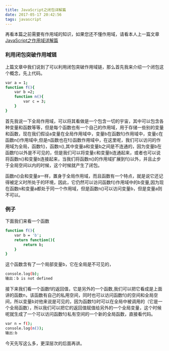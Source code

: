 ```yaml
---
title: JavaScript之闭包详解篇
date: 2017-05-17 20:42:56
tags: javascript
---
```

再看本篇之前需要有作用域的知识，如果您还不懂作用域，请看本人上一篇文章 [JavaScript之作用域详解篇](https://blockmood.github.io/2017/05/16/JavaScript%E4%B9%8B%E4%BD%9C%E7%94%A8%E5%9F%9F%E8%AF%A6%E8%A7%A3%E7%AF%87/)

### 利用闭包突破作用域链
上篇文章中我们说到了可以利用闭包突破作用域链，那么首先我来介绍一个闭包这个概念，先上代码。

``` bash
var a = 1;
function f(){
	var b =2;
	function n(){
		var c = 3;
	}
}	
```

首先我说一下全局作用域，可以将其看做是一个包含一切的宇宙，其中可以包含各种变量和函数等等，但是每个函数也有一个自己的作用域，用于存储一些别的变量和函数，现在我们假设a变量在全局作用域中，变量b在函数f()作用域中，变量c在函数n()作用域中,但是n函数也在f()函数作用域中，在这里呢，我们可以访问的作用域为全局，函数f()，函数n(),其中变量a和变量b之间是不连通的，因为变量b在函数f()以外是不可见的，但是我们可以将变量c和变量b连通起来，或者也可以说将函数n()和变量b连接起来，当我们将函数n()的作用域扩展到f()以外，并且止步于全局空间以内的时候，这个时候就产生了闭包。

函数n()会和变量a一样，置身于全局作用域，而且函数有一个特点，就是说它还记得被定义时所处于的环境，因此，它仍然可以访问函数f()作用域中的b变量,因为现在函数n和变量a都处于同一个作用域，但是函数n()可以访问变量b，但是变量a则不可以。

### 例子
下面我们来看一个函数

``` bash
function f(){
	var b = 'b';
	return function(){
		return b;
	}
}
```

这个函数含有了一个局部变量b，它在全局是不可见的，

``` bash
console.log(b);
输出：b is not defined
```

接下来我们看一个函数f的返回值，它是另外的一个函数,我们可以把它看成是上面讲的函数n，该函数有自己的私用空间，同时也可以访问函数f()的空间和全局空间，所以变量b对他来说是可见的，因为函数f()时可以在全局中被调用的（它是一个全局函数），所以我们可以把它的返回值赋值给另外的一个全局变量，这个时候呢就生成了一个可以访问函数f()私有空间的一个新的全局函数，直接看代码。

``` bash
var n = f();
console.log(n());
输出:b	
```

今天先写这么多，更深层次的后面再讲。